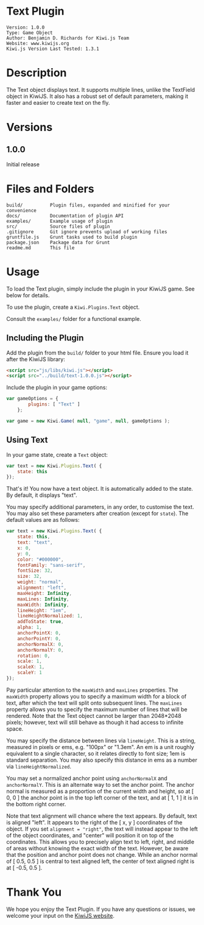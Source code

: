Text Plugin
===========

	Version: 1.0.0
	Type: Game Object
	Author: Benjamin D. Richards for Kiwi.js Team
	Website: www.kiwijs.org
	Kiwi.js Version Last Tested: 1.3.1

# Description

The Text object displays text. It supports multiple lines, unlike the TextField object in KiwiJS. It also has a robust set of default parameters, making it faster and easier to create text on the fly.

# Versions

## 1.0.0

Initial release

# Files and Folders

	build/			Plugin files, expanded and minified for your convenience
	docs/			Documentation of plugin API
	examples/		Example usage of plugin
	src/			Source files of plugin
	.gitignore		Git ignore prevents upload of working files
	gruntfile.js	Grunt tasks used to build plugin
	package.json	Package data for Grunt
	readme.md		This file

# Usage

To load the Text plugin, simply include the plugin in your KiwiJS game. See below for details.

To use the plugin, create a `Kiwi.Plugins.Text` object.

Consult the `examples/` folder for a functional example.

## Including the Plugin

Add the plugin from the `build/` folder to your html file. Ensure you load it after the KiwiJS library:

```html
<script src="js/libs/kiwi.js"></script>
<script src="../build/text-1.0.0.js"></script>
```

Include the plugin in your game options:

```js
var gameOptions = {
		plugins: [ "Text" ]
	};

var game = new Kiwi.Game( null, "game", null, gameOptions );
```

## Using Text

In your game state, create a `Text` object:

```js
var text = new Kiwi.Plugins.Text( {
	state: this
});
```

That's it! You now have a text object. It is automatically added to the state. By default, it displays "text".

You may specify additional parameters, in any order, to customise the text. You may also set these parameters after creation (except for `state`). The default values are as follows:

```js
var text = new Kiwi.Plugins.Text( {
	state: this,
	text: "text",
	x: 0,
	y: 0,
	color: "#000000",
	fontFamily: "sans-serif",
	fontSize: 32,
	size: 32,
	weight: "normal",
	alignment: "left",
	maxHeight: Infinity,
	maxLines: Infinity,
	maxWidth: Infinity,
	lineHeight: "1em",
	lineHeightNormalized: 1,
	addToState: true,
	alpha: 1,
	anchorPointX: 0,
	anchorPointY: 0,
	anchorNormalX: 0,
	anchorNormalY: 0,
	rotation: 0,
	scale: 1,
	scaleX: 1,
	scaleY: 1
});
```

Pay particular attention to the `maxWidth` and `maxLines` properties. The `maxWidth` property allows you to specify a maximum width for a block of text, after which the text will split onto subsequent lines. The `maxLines` property allows you to specify the maximum number of lines that will be rendered. Note that the Text object cannot be larger than 2048*2048 pixels; however, text will still behave as though it had access to infinite space.

You may specify the distance between lines via `lineHeight`. This is a string, measured in pixels or ems, e.g. "100px" or "1.3em". An em is a unit roughly equivalent to a single character, so it relates directly to font size; 1em is standard separation. You may also specify this distance in ems as a number via `lineHeightNormalized`.

You may set a normalized anchor point using `anchorNormalX` and `anchorNormalY`. This is an alternate way to set the anchor point. The anchor normal is measured as a proportion of the current width and height, so at [ 0, 0 ] the anchor point is in the top left corner of the text, and at [ 1, 1 ] it is in the bottom right corner.

Note that text alignment will chance where the text appears. By default, text is aligned "left". It appears to the right of the [ x, y ] coordinates of the object. If you set `alignment = "right"`, the text will instead appear to the left of the object coordinates, and "center" will position it on top of the coordinates. This allows you to precisely align text to left, right, and middle of areas without knowing the exact width of the text. However, be aware that the position and anchor point does not change. While an anchor normal of [ 0.5, 0.5 ] is central to text aligned left, the center of text aligned right is at [ -0.5, 0.5 ].

# Thank You

We hope you enjoy the Text Plugin. If you have any questions or issues, we welcome your input on the [KiwiJS website](http://www.kiwijs.org).
